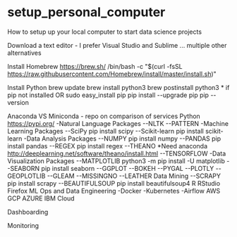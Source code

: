 # setup_personal_computer
How to setup up your local computer to start data science projects

Download a text editor - I prefer Visual Studio and Sublime ... multiple other alternatives

Install Homebrew
https://brew.sh/
/bin/bash -c "$(curl -fsSL https://raw.githubusercontent.com/Homebrew/install/master/install.sh)"

Install Python
brew update
brew install python3
brew postinstall python3 * if pip not installed
OR
sudo easy_install pip
pip install --upgrade pip
pip --version

Anaconda VS Miniconda - repo on comparison of services
Python
https://pypi.org/
-Natural Language Packages
--NLTK
--PATTERN
-Machine Learning Packages
--SciPy
pip install scipy
--Scikit-learn
pip install scikit-learn
-Data Analysis Packages
--NUMPY
pip install numpy
--PANDAS
pip install pandas
--REGEX
pip install regex
--THEANO
*Need anaconda
http://deeplearning.net/software/theano/install.html
--TENSORFLOW
-Data Visualization Packages
--MATPLOTLIB
python3 -m pip install -U matplotlib
--SEABORN
pip install seaborn
--GGPLOT
--BOKEH
--PYGAL
--PLOTLY
--GEOPLOTLIB
--GLEAM
--MISSINGNO
--LEATHER
Data Mining
--SCRAPY
pip install scrapy
--BEAUTIFULSOUP
pip install beautifulsoup4
R
RStudio
Firefox
ML Ops and Data Engineering
-Docker
-Kubernetes
-Airflow
AWS
GCP
AZURE
IBM Cloud

Dashboarding

Monitoring
